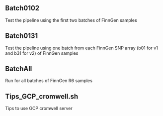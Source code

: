 ## Batch0102
Test the pipeline using the first two batches of FinnGen samples

## Batch0131
Test the pipeline using one batch from each FinnGen SNP array (b01 for v1 and b31 for v2) of FinnGen samples

## BatchAll
Run for all batches of FinnGen R6 samples

## Tips_GCP_cromwell.sh
Tips to use GCP cromwell server
